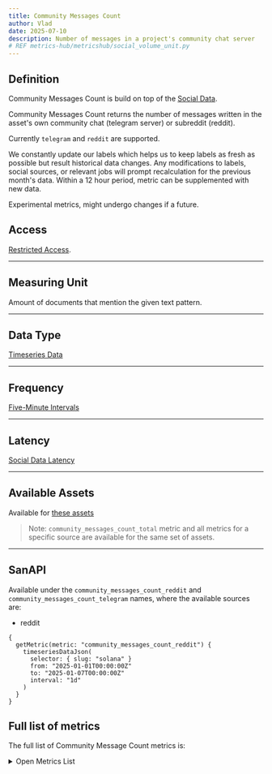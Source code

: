 ```yaml
---
title: Community Messages Count
author: Vlad
date: 2025-07-10
description: Number of messages in a project's community chat server
# REF metrics-hub/metricshub/social_volume_unit.py
---
```


## Definition

Community Messages Count is build on top of the [Social Data](/metrics/details/social-data).

Community Messages Count returns the number of messages written in the
asset's own community chat (telegram server) or subreddit (reddit).

Currently `telegram` and `reddit` are supported.

We constantly update our labels which helps us to keep labels as fresh as possible but result historical data changes. Any modifications to labels, social sources, or relevant jobs will prompt recalculation for the previous month's data. Within a 12 hour period, metric can be supplemented with new data.

Experimental metrics, might undergo changes if a future.


## Access

[Restricted Access](/metrics/details/access#restricted-access).

---

## Measuring Unit

Amount of documents that mention the given text pattern.

---

## Data Type

[Timeseries Data](/metrics/details/data-type#timeseries-data)

---

## Frequency

[Five-Minute Intervals](/metrics/details/frequency#five-minute-frequency)

---

## Latency

[Social Data Latency](/metrics/details/latency#social-data-latency)

---

## Available Assets

Available for [these
assets](<https://api.santiment.net/graphiql?variables=&query=%7B%0A%20%20getMetric(metric%3A%20%22community_messages_count_total%22)%20%7B%0A%20%20%20%20metadata%20%7B%0A%20%20%20%20%20%20availableSlugs%0A%20%20%20%20%7D%0A%20%20%7D%0A%7D%0A>)

> Note: `community_messages_count_total` metric and all metrics for a specific source are
> available for the same set of assets.

---

## SanAPI

Available under the `community_messages_count_reddit` and `community_messages_count_telegram`
names, where the available sources are:

- reddit

```graphql-explorer
{
  getMetric(metric: "community_messages_count_reddit") {
    timeseriesDataJson(
      selector: { slug: "solana" }
      from: "2025-01-01T00:00:00Z"
      to: "2025-01-07T00:00:00Z"
      interval: "1d"
    )
  }
}
```

## Full list of metrics

The full list of Community Message Count metrics is:

<Details>

<Summary>Open Metrics List</Summary>

- community_messages_count_telegram
- community_messages_count_reddit

</Details>
